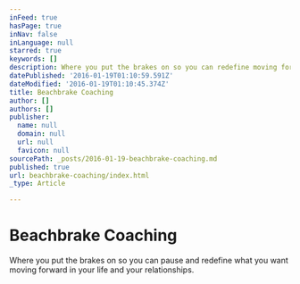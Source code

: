 ```yaml
---
inFeed: true
hasPage: true
inNav: false
inLanguage: null
starred: true
keywords: []
description: Where you put the brakes on so you can redefine moving forward in your life and your relationships.
datePublished: '2016-01-19T01:10:59.591Z'
dateModified: '2016-01-19T01:10:45.374Z'
title: Beachbrake Coaching
author: []
authors: []
publisher:
  name: null
  domain: null
  url: null
  favicon: null
sourcePath: _posts/2016-01-19-beachbrake-coaching.md
published: true
url: beachbrake-coaching/index.html
_type: Article

---
```

# Beachbrake Coaching

Where you put the brakes on so you can pause and redefine what you want moving forward in your life and your relationships.